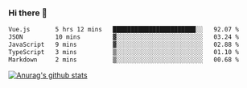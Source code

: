 ### Hi there 👋



<!--
**webB1an/webB1an** is a ✨ _special_ ✨ repository because its `README.md` (this file) appears on your GitHub profile.

Here are some ideas to get you started:

- 🔭 I’m currently working on ...
- 🌱 I’m currently learning ...
- 👯 I’m looking to collaborate on ...
- 🤔 I’m looking for help with ...
- 💬 Ask me about ...
- 📫 How to reach me: ...
- 😄 Pronouns: ...
- ⚡ Fun fact: ...
-->

<!--START_SECTION:waka-->

```txt
Vue.js       5 hrs 12 mins   ███████████████████████░░   92.07 %
JSON         10 mins         ▓░░░░░░░░░░░░░░░░░░░░░░░░   03.24 %
JavaScript   9 mins          ▓░░░░░░░░░░░░░░░░░░░░░░░░   02.88 %
TypeScript   3 mins          ▒░░░░░░░░░░░░░░░░░░░░░░░░   01.10 %
Markdown     2 mins          ▒░░░░░░░░░░░░░░░░░░░░░░░░   00.68 %
```

<!--END_SECTION:waka-->


[![Anurag's github stats](https://github-readme-stats.vercel.app/api?username=webB1an&show_icons=true&theme=radical)](https://github.com/anuraghazra/github-readme-stats)

